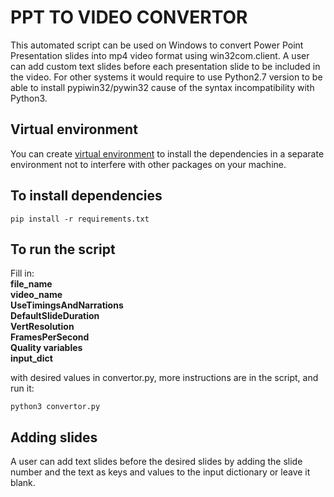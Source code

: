 # PPT TO VIDEO CONVERTOR
This automated script can be used on Windows to convert Power Point
Presentation slides into mp4 video format using win32com.client.
A user can add custom text slides before each presentation slide to be included in the video.
For other systems it would require to use Python2.7 version to be able to install pypiwin32/pywin32 cause of the syntax incompatibility with Python3.

## Virtual environment

You can create <a href="https://packaging.python.org/en/latest/guides/installing-using-pip-and-virtual-environments/">virtual environment</a> to install the dependencies in a separate environment not to interfere with other packages on your machine.

## To install dependencies
```
pip install -r requirements.txt
```

## To run the script
Fill in:<br>
**file_name <br>
video_name<br>
UseTimingsAndNarrations<br>
DefaultSlideDuration<br>
VertResolution<br>
FramesPerSecond<br>
Quality variables<br>
input_dict**

with desired values in convertor.py, more instructions are in the script, and run it:
```
python3 convertor.py
```

## Adding slides
A user can add text slides before the desired slides by adding the slide number and the text as
keys and values to the input dictionary or leave it blank.
